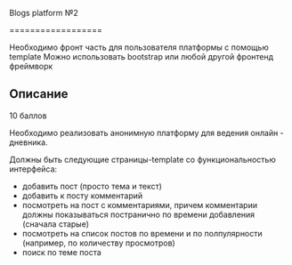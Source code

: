 Blogs platform №2

==================

Необходимо фронт часть для пользователя платформы с помощью template
Можно использовать bootstrap или любой другой фронтенд фреймворк

Описание
--------

10 баллов

Необходимо реализовать анонимную платформу для ведения онлайн - дневника.

Должны быть следующие страницы-template со функциональностью интерфейса:

- добавить пост (просто тема и текст)
- добавить к посту комментарий
- посмотреть на пост с комментариями, причем комментарии должны показываться постранично по времени добавления (сначала старые)
- посмотреть на список постов по времени и по полпулярности (например, по количеству просмотров)
- поиск по теме поста

